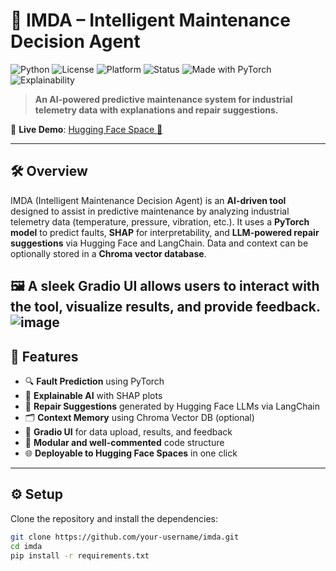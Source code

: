 # 🤖 IMDA – Intelligent Maintenance Decision Agent

![Python](https://img.shields.io/badge/Python-3.9%2B-blue?logo=python)
![License](https://img.shields.io/badge/License-MIT-green.svg)
![Platform](https://img.shields.io/badge/Platform-HuggingFace-%23FF5A5F?logo=huggingface)
![Status](https://img.shields.io/badge/Status-Active-brightgreen)
![Made with PyTorch](https://img.shields.io/badge/Made%20with-PyTorch-EE4C2C?logo=pytorch)
![Explainability](https://img.shields.io/badge/Explainable%20AI-SHAP-purple?logo=interpretable)

> **An AI-powered predictive maintenance system for industrial telemetry data with explanations and repair suggestions.**

🔗 **Live Demo**: [Hugging Face Space 🚀](https://huggingface.co/spaces/onirban/imdagent)

---

## 🛠️ Overview

IMDA (Intelligent Maintenance Decision Agent) is an **AI-driven tool** designed to assist in predictive maintenance by analyzing industrial telemetry data (temperature, pressure, vibration, etc.). It uses a **PyTorch model** to predict faults, **SHAP** for interpretability, and **LLM-powered repair suggestions** via Hugging Face and LangChain. Data and context can be optionally stored in a **Chroma vector database**.

🖼️ A sleek **Gradio UI** allows users to interact with the tool, visualize results, and provide feedback.
![image](https://github.com/user-attachments/assets/7469fe16-655b-4ea7-8a9f-00f0da7441ff)
---

## 🚀 Features

- 🔍 **Fault Prediction** using PyTorch
- 🧠 **Explainable AI** with SHAP plots
- 🤖 **Repair Suggestions** generated by Hugging Face LLMs via LangChain
- 🗂️ **Context Memory** using Chroma Vector DB (optional)
- 🧪 **Gradio UI** for data upload, results, and feedback
- 🧩 **Modular and well-commented** code structure
- 🌐 **Deployable to Hugging Face Spaces** in one click

---

## ⚙️ Setup

Clone the repository and install the dependencies:

```bash
git clone https://github.com/your-username/imda.git
cd imda
pip install -r requirements.txt
